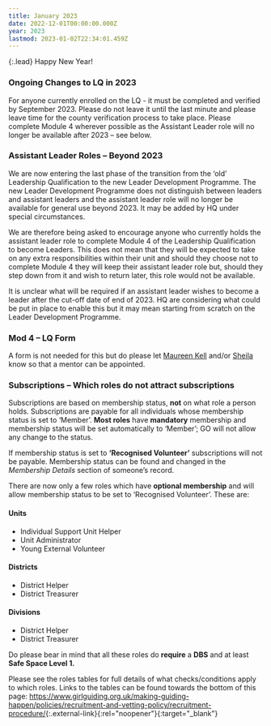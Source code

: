```yaml
---
title: January 2023
date: 2022-12-01T00:00:00.000Z
year: 2023
lastmod: 2023-01-02T22:34:01.459Z
---
```

{:.lead}
Happy New Year!

### Ongoing Changes to LQ in 2023

For anyone currently enrolled on the LQ - it must be completed and verified by September 2023. Please do not leave it until the last minute and please leave time for the county verification process to take place. Please complete Module 4 wherever possible as the Assistant Leader role will no longer be available after 2023 – see below.  

### Assistant Leader Roles – Beyond 2023

We are now entering the last phase of the transition from the ‘old’ Leadership Qualification to the new Leader Development Programme. The new Leader Development Programme does not distinguish between leaders and assistant leaders and the assistant leader role will no longer be available for general use beyond 2023. It may be added by HQ under special circumstances.

We are therefore being asked to encourage anyone who currently holds the assistant leader role to complete Module 4 of the Leadership Qualification to become Leaders. This does not mean that they will be expected to take on any extra responsibilities within their unit and should they choose not to complete Module 4 they will keep their assistant leader role but, should they step down from it and wish to return later, this role would not be available.

It is unclear what will be required if an assistant leader wishes to become a leader after the cut-off date of end of 2023. HQ are considering what could be put in place to enable this but it may mean starting from scratch on the Leader Development Programme.  

### Mod 4 – LQ Form  

A form is not needed for this but do please let [Maureen Kell](mailto:mentors@girlguidinghertfordshire.org.uk) and/or [Sheila](mailto:membership@girlguidinghertfordshire.org.uk) know so that a mentor can be appointed.

### Subscriptions – Which roles do not attract subscriptions

Subscriptions are based on membership status, **not** on what role a person holds. Subscriptions are payable for all individuals whose membership status is set to ‘Member’. **Most roles** have **mandatory** membership and membership status will be set automatically to ‘Member’; GO will not allow any change to the status.

If membership status is set to **‘Recognised Volunteer’** subscriptions will not be payable. Membership status can be found and changed in the *Membership Details* section of someone’s record.

There are now only a few roles which have **optional membership** and will allow membership status to be set to ‘Recognised Volunteer’. These are:

#### Units

- Individual Support Unit Helper
- Unit Administrator
- Young External Volunteer

#### Districts

- District Helper
- District Treasurer

#### Divisions

- District Helper
- District Treasurer

Do please bear in mind that all these roles do **require** a **DBS** and at least **Safe Space Level 1.**

Please see the roles tables for full details of what checks/conditions apply to which roles. Links to the tables can be found towards the bottom of this page: <https://www.girlguiding.org.uk/making-guiding-happen/policies/recruitment-and-vetting-policy/recruitment-procedure/>{:.external-link}{:rel="noopener"}{:target="_blank"}
